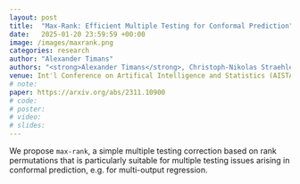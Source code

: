 ```yaml
---
layout: post
title:  "Max-Rank: Efficient Multiple Testing for Conformal Prediction"
date:   2025-01-20 23:59:59 +00:00
image: /images/maxrank.png
categories: research
author: "Alexander Timans"
authors: "<strong>Alexander Timans</strong>, Christoph-Nikolas Straehle, Kaspar Sakmann, Eric Nalisnick"
venue: Int'l Conference on Artifical Intelligence and Statistics (AISTATS)
# note:
paper: https://arxiv.org/abs/2311.10900
# code: 
# poster: 
# video: 
# slides:
---
```


We propose <code>max-rank</code>, a simple multiple testing correction based on rank permutations that is particularly suitable for multiple testing issues arising in conformal prediction, e.g. for multi-output regression.